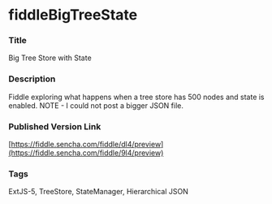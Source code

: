 fiddleBigTreeState
======

### Title
Big Tree Store with State

### Description
Fiddle exploring what happens when a tree store has 500 nodes and state is enabled. NOTE - I could not post a bigger JSON file.


### Published Version Link
[https://fiddle.sencha.com/fiddle/dl4/preview](https://fiddle.sencha.com/fiddle/9l4/preview)

### Tags
ExtJS-5, TreeStore, StateManager, Hierarchical JSON

